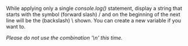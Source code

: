 While applying only a single _console.log()_ statement, display a string that starts with the symbol (forward slash) / and on the beginning of the next line will be the (backslash) \ shown. You can create a new variable if you want to.

*Please do not use the combination '\n' this time.*
